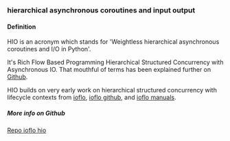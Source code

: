 ### hierarchical asynchronous coroutines and input output

<h4>Definition</h4><p>HIO is an acronym which stands for &#39;Weightless hierarchical asynchronous coroutines and I/O in Python&#39;.</p><p>It&#39;s Rich Flow Based Programming Hierarchical Structured Concurrency with Asynchronous IO. That mouthful of terms has been explained further on <a href="https://github.com/ioflo/hio">Github</a>.</p><p>HIO builds on very early work on hierarchical structured concurrency with lifecycle contexts from <a href="https://ioflo.com/">ioflo</a>, <a href="https://github.com/ioflo/ioflo">ioflo github</a>, and <a href="https://github.com/ioflo/ioflo_manuals">ioflo manuals</a>.</p><h5>More info on Github</h5><p><a href="https://github.com/ioflo/hio">Repo ioflo hio</a></p>